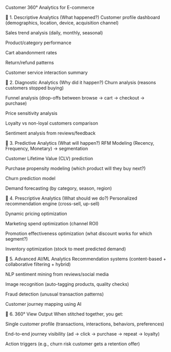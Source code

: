 Customer 360° Analytics for E-commerce

🔹 1. Descriptive Analytics (What happened?)
Customer profile dashboard (demographics, location, device, acquisition channel)

Sales trend analysis (daily, monthly, seasonal)

Product/category performance

Cart abandonment rates

Return/refund patterns

Customer service interaction summary

🔹 2. Diagnostic Analytics (Why did it happen?)
Churn analysis (reasons customers stopped buying)

Funnel analysis (drop-offs between browse → cart → checkout → purchase)

Price sensitivity analysis

Loyalty vs non-loyal customers comparison

Sentiment analysis from reviews/feedback

🔹 3. Predictive Analytics (What will happen?)
RFM Modeling (Recency, Frequency, Monetary) → segmentation

Customer Lifetime Value (CLV) prediction

Purchase propensity modeling (which product will they buy next?)

Churn prediction model

Demand forecasting (by category, season, region)

🔹 4. Prescriptive Analytics (What should we do?)
Personalized recommendation engine (cross-sell, up-sell)

Dynamic pricing optimization

Marketing spend optimization (channel ROI)

Promotion effectiveness optimization (what discount works for which segment?)

Inventory optimization (stock to meet predicted demand)

🔹 5. Advanced AI/ML Analytics
Recommendation systems (content-based + collaborative filtering + hybrid)

NLP sentiment mining from reviews/social media

Image recognition (auto-tagging products, quality checks)

Fraud detection (unusual transaction patterns)

Customer journey mapping using AI

🔹 6. 360° View Output
When stitched together, you get:

Single customer profile (transactions, interactions, behaviors, preferences)

End-to-end journey visibility (ad → click → purchase → repeat → loyalty)

Action triggers (e.g., churn risk customer gets a retention offer)
